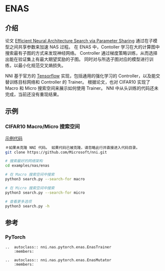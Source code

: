 # ENAS

## 介绍

论文 [Efficient Neural Architecture Search via Parameter Sharing](https://arxiv.org/abs/1802.03268) 通过在子模型之间共享参数来加速 NAS 过程。 在 ENAS 中，Contoller 学习在大的计算图中搜索最有子图的方式来发现神经网络。 Controller 通过梯度策略训练，从而选择出能在验证集上有最大期望奖励的子图。 同时对与所选子图对应的模型进行训练，以最小化规范交叉熵损失。

NNI 基于官方的 [Tensorflow](https://github.com/melodyguan/enas) 实现，包括通用的强化学习的 Controller，以及能交替训练目标网络和 Controller 的 Trainer。 根据论文，也对 CIFAR10 实现了 Macro 和 Micro 搜索空间来展示如何使用 Trainer。 NNI 中从头训练的代码还未完成，当前还没有重现结果。

## 示例

### CIFAR10 Macro/Micro 搜索空间

[示例代码](https://github.com/microsoft/nni/tree/v1.9/examples/nas/enas)

```bash
＃如果未克隆 NNI 代码。 如果代码已被克隆，请忽略此行并直接进入代码目录。
git clone https://github.com/Microsoft/nni.git

# 搜索最好的网络架构
cd examples/nas/enas

# 在 Macro 搜索空间中搜索
python3 search.py --search-for macro

# 在 Micro 搜索空间中搜索
python3 search.py --search-for micro

# 查看更多选项
python3 search.py -h
```

## 参考

### PyTorch

```eval_rst
..  autoclass:: nni.nas.pytorch.enas.EnasTrainer
    :members:

..  autoclass:: nni.nas.pytorch.enas.EnasMutator
    :members:
```
